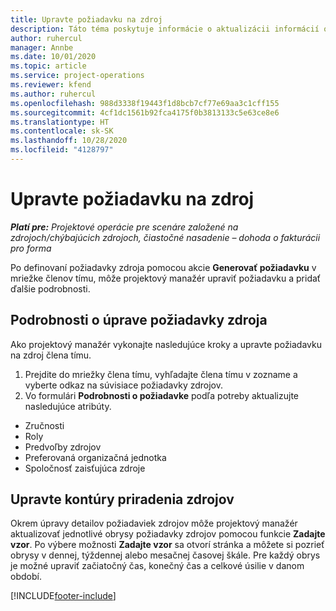 ```yaml
---
title: Upravte požiadavku na zdroj
description: Táto téma poskytuje informácie o aktualizácii informácií o požiadavkách zdrojov.
author: ruhercul
manager: Annbe
ms.date: 10/01/2020
ms.topic: article
ms.service: project-operations
ms.reviewer: kfend
ms.author: ruhercul
ms.openlocfilehash: 988d3338f19443f1d8bcb7cf77e69aa3c1cff155
ms.sourcegitcommit: 4cf1dc1561b92fca4175f0b3813133c5e63ce8e6
ms.translationtype: HT
ms.contentlocale: sk-SK
ms.lasthandoff: 10/28/2020
ms.locfileid: "4128797"
---
```

# <a name="edit-a-resource-requirement"></a>Upravte požiadavku na zdroj

_**Platí pre:** Projektové operácie pre scenáre založené na zdrojoch/chýbajúcich zdrojoch, čiastočné nasadenie – dohoda o fakturácii pro forma_

Po definovaní požiadavky zdroja pomocou akcie **Generovať požiadavku** v mriežke členov tímu, môže projektový manažér upraviť požiadavku a pridať ďalšie podrobnosti.

## <a name="edit-resource-requirement-details"></a>Podrobnosti o úprave požiadavky zdroja

Ako projektový manažér vykonajte nasledujúce kroky a upravte požiadavku na zdroj člena tímu.

1. Prejdite do mriežky člena tímu, vyhľadajte člena tímu v zozname a vyberte odkaz na súvisiace požiadavky zdrojov.
2. Vo formulári **Podrobnosti o požiadavke** podľa potreby aktualizujte nasledujúce atribúty.

- Zručnosti
- Roly
- Predvoľby zdrojov
- Preferovaná organizačná jednotka
- Spoločnosť zaisťujúca zdroje

## <a name="edit-resource-assignment-contours"></a>Upravte kontúry priradenia zdrojov

Okrem úpravy detailov požiadaviek zdrojov môže projektový manažér aktualizovať jednotlivé obrysy požiadavky zdrojov pomocou funkcie **Zadajte vzor**. Po výbere možnosti **Zadajte vzor** sa otvorí stránka a môžete si pozrieť obrysy v dennej, týždennej alebo mesačnej časovej škále. Pre každý obrys je možné upraviť začiatočný čas, konečný čas a celkové úsilie v danom období.

[!INCLUDE[footer-include](../includes/footer-banner.md)]